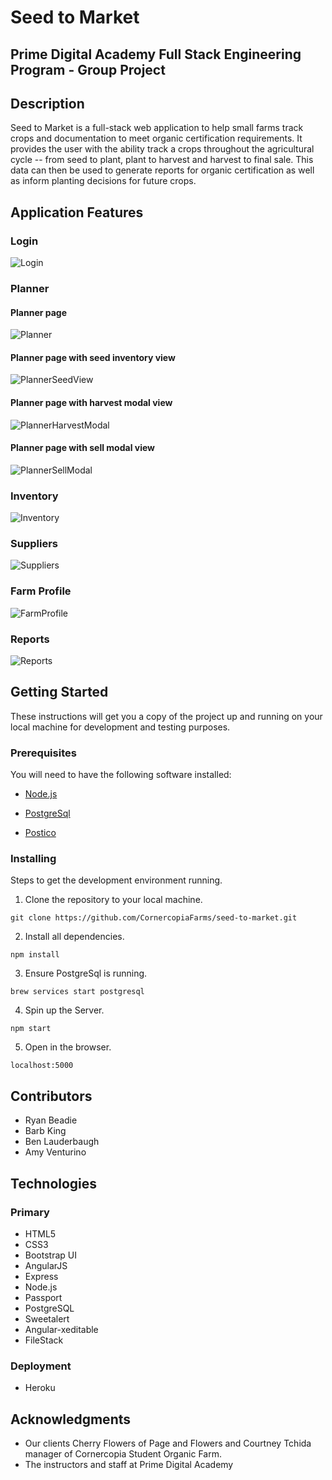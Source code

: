 # Seed to Market
## Prime Digital Academy Full Stack Engineering Program - Group Project

## Description

Seed to Market is a full-stack web application to help small farms track crops and documentation to meet organic certification requirements.  It provides the user with the ability track a crops throughout the agricultural cycle -- from seed to plant, plant to harvest and harvest to final sale.  This data can then be used to generate reports for organic certification as well as inform planting decisions for future crops.

## Application Features
### Login
![Login](screenshots/Login.png)
### Planner
#### Planner page
![Planner](screenshots/Planner.png)
#### Planner page with seed inventory view
![PlannerSeedView](screenshots/PlannerSeedView.png)
#### Planner page with harvest modal view
![PlannerHarvestModal](screenshots/PlannerHarvestModal.png)
#### Planner page with sell modal view
![PlannerSellModal](screenshots/PlannerSellModal.png)
### Inventory
![Inventory](screenshots/Inventory.png)
### Suppliers
![Suppliers](screenshots/Suppliers.png)
### Farm Profile
![FarmProfile](screenshots/FarmProfile.png)
### Reports
![Reports](screenshots/Reports.png)

## Getting Started

These instructions will get you a copy of the project up and running on your local machine for development and testing purposes.

### Prerequisites
You will need to have the following software installed:
* [Node.js](https://nodejs.org/en/)

* [PostgreSql](https://launchschool.com/blog/how-to-install-postgresql-on-a-mac)

* [Postico](https://eggerapps.at/postico/)

### Installing

Steps to get the development environment running.
1. Clone the repository to your local machine.
```
git clone https://github.com/CornercopiaFarms/seed-to-market.git
```
2. Install all dependencies.
```
npm install
```
3. Ensure PostgreSql is running.
```
brew services start postgresql
```
4. Spin up the Server.
```
npm start
```
5. Open in the browser.
```
localhost:5000
```

## Contributors
* Ryan Beadie
* Barb King
* Ben Lauderbaugh
* Amy Venturino

## Technologies
### Primary
* HTML5
* CSS3
* Bootstrap UI
* AngularJS
* Express
* Node.js
* Passport
* PostgreSQL
* Sweetalert
* Angular-xeditable
* FileStack
### Deployment
* Heroku

## Acknowledgments
* Our clients Cherry Flowers of Page and Flowers and Courtney Tchida manager of Cornercopia Student Organic Farm.
* The instructors and staff at Prime Digital Academy
